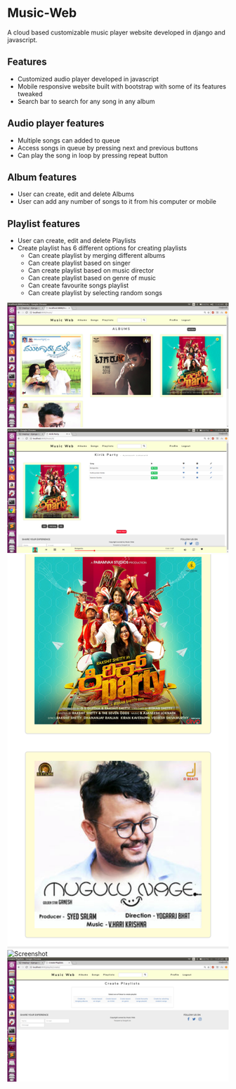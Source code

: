 # Music-Web
A cloud based customizable music player website developed in django and javascript.

## Features
* Customized audio player developed in javascript
* Mobile responsive website built with bootstrap with some of its features tweaked
* Search bar to search for any song in any album

## Audio player features
* Multiple songs can added to queue
* Access songs in queue by pressing next and previous buttons
* Can play the song in loop by pressing repeat button

## Album features
* User can create, edit and delete Albums
* User can add any number of songs to it from his computer or mobile

## Playlist features
* User can create, edit and delete Playlists
* Create playlist has 6 different options for creating playlists
  - Can create playlist by merging different albums
  - Can create playlist based on singer
  - Can create playlist based on music director
  - Can create playlist based on genre of music
  - Can create favourite songs playlist
  - Can create playlist by selecting random songs
  
![Screenshot](screenshots/musicweb.png)
![Screenshot](screenshots/player.png)
![Screenshot](screenshots/musicweb_mobile.png)
![Screenshot](screenshots/palyer_mobile.png)
![Screenshot](screenshots/playlist_options.png)

